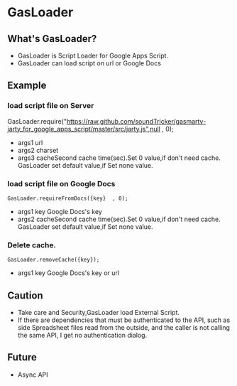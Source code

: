 # GasLoader
## What's GasLoader?
- GasLoader is Script Loader for Google Apps Script.
- GasLoader can load script on url or Google Docs

## Example
### load script file on Server
  
   GasLoader.require("https://raw.github.com/soundTricker/gasmarty-jarty_for_google_apps_script/master/src/jarty.js",null , 0);
  
  - args1 url
  - args2 charset 
  - args3 cacheSecond cache time(sec).Set 0 value,if don't need cache. GasLoader set default value,if Set none value.
### load script file on Google Docs

    GasLoader.requireFromDocs({key}  , 0);

  - args1 key Google Docs's key
  - args2 cacheSecond cache time(sec).Set 0 value,if don't need cache. GasLoader set default value,if Set none value.

### Delete cache.

    GasLoader.removeCache({key});
   
  - args1 key Google Docs's key or url
  
## Caution
- Take care and Security,GasLoader load External Script.
- If there are dependencies that must be authenticated to the API, such as side Spreadsheet files read from the outside, and the caller is not calling the same API, I get no authentication dialog.

## Future
- Async API

